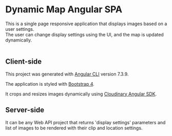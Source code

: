 # Dynamic Map Angular SPA

This is a single page responsive application that displays images based on a user settings.<br>
The user can change display settings using the UI, and the map is updated dynamically.<br><br>


## Client-side

This project was generated with [Angular CLI](https://github.com/angular/angular-cli) version 7.3.9.

The application is styled with [Bootstrap 4](https://getbootstrap.com/).

It crops and resizes images dynamically using [Cloudinary Angular SDK](https://cloudinary.com/documentation/angular_integration).


## Server-side

It can be any Web API project that returns 'display settings' parameters and list of images to be rendered with their clip and location settings.
